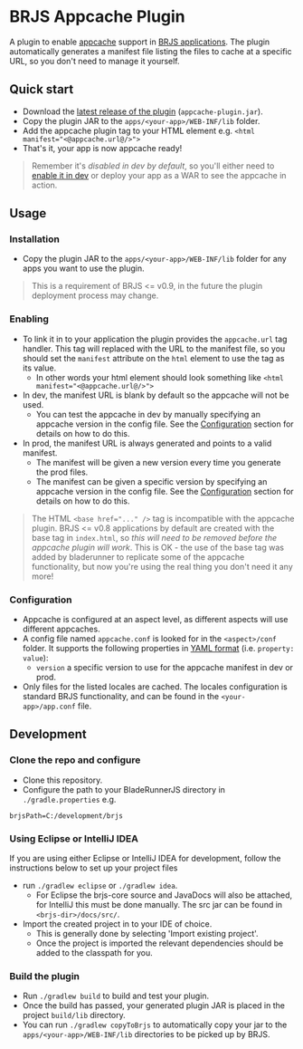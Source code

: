 # BRJS Appcache Plugin

A plugin to enable [appcache](https://developer.mozilla.org/en/docs/HTML/Using_the_application_cache) support in [BRJS applications](http://bladerunnerjs.org/). The plugin automatically generates a manifest file listing the files to cache at a specific URL, so you don't need to manage it yourself.

## Quick start
- Download the [latest release of the plugin](https://github.com/caplin/brjs-appcache/releases/latest) (`appcache-plugin.jar`).
- Copy the plugin JAR to the `apps/<your-app>/WEB-INF/lib` folder.
- Add the appcache plugin tag to your HTML element e.g. `<html manifest="<@appcache.url@/>">`
- That's it, your app is now appcache ready!

> Remember it's *disabled in dev by default*, so you'll either need to [enable it in dev](#enableInDev) or deploy your app as a WAR to see the appcache in action.

## Usage

### Installation
- Copy the plugin JAR to the `apps/<your-app>/WEB-INF/lib` folder for any apps you want to use the plugin.

> This is a requirement of BRJS <= v0.9, in the future the plugin deployment process may change.

### Enabling
- To link it in to your application the plugin provides the `appcache.url` tag handler. This tag will replaced with the URL to the manifest file, so you should set the `manifest` attribute on the `html` element to use the tag as its value. 
    - In other words your html element should look something like `<html manifest="<@appcache.url@/>">`
- <a name="enableInDev"></a>In dev, the manifest URL is blank by default so the appcache will not be used.
    - You can test the appcache in dev by manually specifying an appcache version in the config file. See the [Configuration](#configuration) section for details on how to do this.
- In prod, the manifest URL is always generated and points to a valid manifest.
    - The manifest will be given a new version every time you generate the prod files.
    - The manifest can be given a specific version by specifying an appcache version in the config file. See the [Configuration](#configuration) section for details on how to do this.

> The HTML `<base href="..." />` tag is incompatible with the appcache plugin. BRJS <= v0.8 applications by default are created with the base tag in `index.html`, so *this will need to be removed before the appcache plugin will work*. This is OK - the use of the base tag was added by bladerunner to replicate some of the appcache functionality, but now you're using the real thing you don't need it any more!

<a name="configuration"></a>
### Configuration
- Appcache is configured at an aspect level, as different aspects will use different appcaches.
- A config file named `appcache.conf` is looked for in the `<aspect>/conf` folder. It supports the following properties in [YAML format](http://en.wikipedia.org/wiki/YAML#Examples) (i.e. `property: value`):
    - `version` a specific version to use for the appcache manifest in dev or prod.
- Only files for the listed locales are cached. The locales configuration is standard BRJS functionality, and can be found in the `<your-app>/app.conf` file.

## Development

### Clone the repo and configure
- Clone this repository.
- Configure the path to your BladeRunnerJS directory in `./gradle.properties` e.g.
```
brjsPath=C:/development/brjs
```

### Using Eclipse or IntelliJ IDEA 
If you are using either Eclipse or IntelliJ IDEA for development, follow the instructions below to set up your project files

- run `./gradlew eclipse` or `./gradlew idea`.
    - For Eclipse the brjs-core source and JavaDocs will also be attached, for IntelliJ this must be done manually. The src jar can be found in `<brjs-dir>/docs/src/`.
- Import the created project in to your IDE of choice.
    - This is generally done by selecting 'Import existing project'.
    - Once the project is imported the relevant dependencies should be added to the classpath for you.
 
### Build the plugin
- Run `./gradlew build` to build and test your plugin.
- Once the build has passed, your generated plugin JAR is placed in the project `build/lib` directory.
- You can run `./gradlew copyToBrjs` to automatically copy your jar to the `apps/<your-app>/WEB-INF/lib` directories to be picked up by BRJS.

